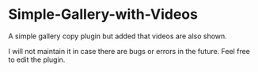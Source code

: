 # Simple-Gallery-with-Videos
A simple gallery copy plugin but added that videos are also shown.

I will not maintain it in case there are bugs or errors in the future.
Feel free to edit the plugin.
